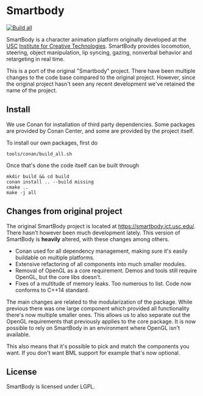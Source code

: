# Smartbody

[![Build all](https://github.com/worldforge/smartbody/actions/workflows/cmake.yml/badge.svg)](https://github.com/worldforge/smartbody/actions/workflows/cmake.yml)

SmartBody is a character animation platform originally developed at
the [USC](http://usc.edu/) [Institute for Creative Technologies](http://ict.usc.edu/).
SmartBody provides locomotion, steering, object manipulation, lip syncing, gazing, nonverbal behavior and retargeting in
real time.

This is a port of the original "Smartbody" project. There have been multiple changes to the code base compared to the
original project. However, since the original project hasn't seen any recent development we've retained the name of the
project.

## Install

We use Conan for installation of third party dependencies. Some packages are provided by Conan Center, and some are
provided by the project itself.

To install our own packages, first do

```shell
tools/conan/build_all.sh
```

Once that's done the code itself can be built through

```shell
mkdir build && cd build
conan install .. --build missing
cmake ..
make -j all
```

## Changes from original project

The original SmartBody project is located at https://smartbody.ict.usc.edu/. There hasn't however been much development
lately. This version of SmartBody is __heavily__ altered, with these changes among others.

* Conan used for all dependency management, making sure it's easily buildable on multiple platforms.
* Extensive refactoring of all components into much smaller modules.
* Removal of OpenGL as a core requirement. Demos and tools still require OpenGL, but the core libs doesn't.
* Fixes of a multitude of memory leaks. Too numerous to list. Code now conforms to C++14 standard.

The main changes are related to the modularization of the package. While previous there was one large component which
provided all functionality there's now multiple smaller ones. This allows us to also separate out the OpenGL
requirements
that previously applies to the core package. It is now possible to rely on SmartBody in an environment where OpenGL
isn't available.

This also means that it's possible to pick and match the components you want. If you don't want BML support for example
that's now optional.

## License

SmartBody is licensed under LGPL.